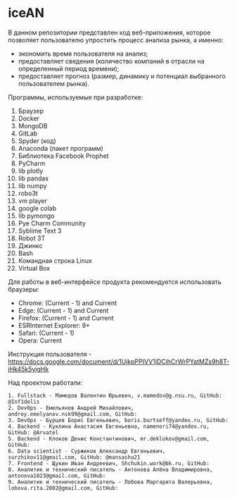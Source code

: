 # iceAN

В данном репозитории представлен код веб-приложения, которое позволяет пользователю упростить процесс анализа рынка, а именно:  
- экономить время пользователя на анализ;
- предоставляет сведения (количество компаний в отрасли на определенный период времени);
- предоставляет прогноз (размер, динамику и потенциал выбранного пользователем рынка).

Программы, используемые при разработке:
1. Браузер
2. Docker
3. MongoDB
4. GitLab
5. Spyder (код)
6. Anaconda (пакет программ)
7. Библиотека Facebook Prophet
8. PyCharm 
9. lib plotly
10. lib pandas
11. lib numpy
12. robo3t
13. vm player
14. google colab
15. lib pymongo
16. Pye Charm Community
17. Syblime Text 3
18. Robot 3T
19. Джинкс 
20. Bash
21. Командная строка Linux
22. Virtual Box

Для работы в веб-интерфейсе продукта рекомендуется использовать браузеры:
- Chrome: (Current - 1) and Current
- Edge: (Current - 1) and Current
- Firefox: (Current - 1) and Current
- ESRInternet Explorer: 9+
- Safari: (Current - 1) 
- Opera: Current

Инструкция пользователя - https://docs.google.com/document/d/1UjkpPPIVV1jDCihCrWrPYatMZs9h8T-jHk45k5yigHk 

Над проектом работали:

    1. Fullstack - Мамедов Валентин Юрьевич, v.mamedov@g.nsu.ru, GitHub: @Inf1delis
    2. DevOps - Емельянов Андрей Михайлович, andrey.emelyanov.nsk99@gmail.com, GitHub:
    3. DevOps - Бурцев Борис Евгеньевич, boris.burtseff@yandex.ru, GitHub:
    4. Backend - Куклина Анастасия Евгеньевна, namenori74@yandex.ru, GitHub: @Arvatel
    5. Backend - Клоков Денис Константинович, mr.deklokov@gmail.com, GitHub:
    6. Data scientist - Суржиков Александр Евгеньевич, surzhikov11@gmail.com, GitHub: @mansasha21
    7. Frontend - Щукин Иван Андреевич, Shchukin.work@bk.ru, GitHub: 
    8. Аналитик и технический писатель - Антонова Алёна Владимировна, antonova1023@gmail.com, GitHub: 
    9. Аналитик и технический писатель - Лобова Маргарита Валерьевна, lobova.rita.2002@gmail.com, GitHub:
